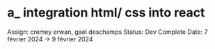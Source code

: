 # a_ integration html/ css into  react

Assign: cremey erwan, gael deschamps
Status: Dev Complete
Date: 7 février 2024 → 9 février 2024